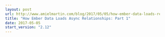 ```yaml
---
layout: post
url: http://www.amielmartin.com/blog/2017/05/05/how-ember-data-loads-relationships-part-1/
title: "How Ember Data Loads Async Relationships: Part 1"
date: 2017-05-05
start_version: "2.12"
---
```

